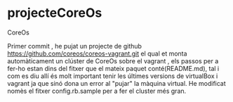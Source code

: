 projecteCoreOs
==============

CoreOs


Primer commit , he pujat un projecte de github https://github.com/coreos/coreos-vagrant.git el qual 
et monta automàticament un clúster de CoreOs sobre el vagrant , els passos per a fer-ho estan dins del 
fitxer que el mateix paquet conté(README.md), tal i com es diu allí és molt important tenir les últimes
versions de virtualBox i vagrant ja que sinó dona un error al "pujar" la màquina virtual.
He modificat nomès el fitxer config.rb.sample per a fer el cluster més gran.



